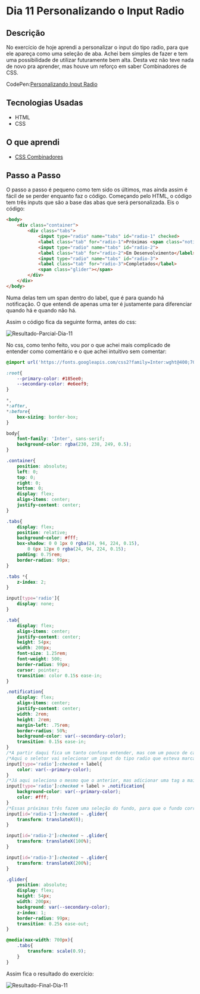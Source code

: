 # Dia 11 Personalizando o Input Radio

## Descrição

No exercício de hoje aprendi a personalizar o input do tipo radio, para que ele apareça como uma seleção de aba. Achei bem simples de fazer e tem uma possibilidade de utilizar futuramente bem alta.
Desta vez não teve nada de novo pra aprender, mas houve um reforço em saber Combinadores de CSS.

CodePen:[Personalizando Input Radio](https://codepen.io/albusquercus94/pen/powjrpR)

## Tecnologias Usadas

* HTML
* CSS

## O que aprendi

* [CSS Combinadores](https://www.w3schools.com/css/css_combinators.asp)

## Passo a Passo

O passo a passo é pequeno como tem sido os últimos, mas ainda assim é fácil de se perder enquanto faz o código. Começando pelo HTML, o código tem três inputs que são a base das abas que será personalizada. Eis o código:

~~~html
<body>
    <div class="container">
        <div class="tabs">
            <input type="radio" name="tabs" id="radio-1" checked>
            <label class="tab" for="radio-1">Próximas <span class="notification">2</span></label>
            <input type="radio" name="tabs" id="radio-2">
            <label class="tab" for="radio-2">Em Desenvolvimento</label>
            <input type="radio" name="tabs" id="radio-3">
            <label class="tab" for="radio-3">Completados</label>
            <span class="glider"></span>
        </div>
    </div>
</body>
~~~

Numa delas tem um span dentro do label, que é para quando há notificação. O que entendi de apenas uma ter é justamente para diferenciar quando há e quando não há. 

Assim o código fica da seguinte forma, antes do css:

![Resultado-Parcial-Dia-11](https://github.com/AlbusQuercus94/One-CSS-per-30-Days/tree/main/Desafios/Dia_11/Imagens/Resultado-Parcial-Dia-11.png)

No css, como tenho feito, vou por o que achei mais complicado de entender como comentário e o que achei intuitivo sem comentar:

~~~css
@import url('https://fonts.googleapis.com/css2?family=Inter:wght@400;700&display=swap');

:root{
    --primary-color: #185ee0;
    --secondary-color: #e6eef9;
}

*,
*:after,
*:before{
    box-sizing: border-box;
}

body{
    font-family: 'Inter', sans-serif;
    background-color: rgba(230, 238, 249, 0.5);
}

.container{
    position: absolute;
    left: 0;
    top: 0;
    right: 0;
    bottom: 0;
    display: flex;
    align-items: center;
    justify-content: center;
}

.tabs{
    display: flex;
    position: relative;
    background-color: #fff;
    box-shadow: 0 0 1px 0 rgba(24, 94, 224, 0.15),
        0 6px 12px 0 rgba(24, 94, 224, 0.15);
    padding: 0.75rem;
    border-radius: 99px;
}

.tabs *{
    z-index: 2;
}

input[type='radio']{
    display: none;
}

.tab{
    display: flex;
    align-items: center;
    justify-content: center;
    height: 54px;
    width: 200px;
    font-size: 1.25rem;
    font-weight: 500;
    border-radius: 99px;
    cursor: pointer;
    transition: color 0.15s ease-in;
}

.notification{
    display: flex;
    align-items: center;
    justify-content: center;
    width: 2rem;
    height: 2rem;
    margin-left: .75rem;
    border-radius: 50%;
    background-color: var(--secondary-color);
    transition: 0.15s ease-in;
}
/*A partir daqui fica um tanto confuso entender, mas com um pouco de calma dá para compreender o que cada seletor seleciona.*/
/*Aqui o seletor vai selecionar um input do tipo radio que esteva marcado (checked) e o label vizinho*/
input[type='radio']:checked + label{
    color: var(--primary-color);
}
/*Já aqui seleciona o mesmo que o anterior, mas adicionar uma tag a mais: quando tiver a classe notification no label ela terá as estilizações aqui descritas.*/
input[type='radio']:checked + label > .notification{
    background-color: var(--primary-color);
    color: #fff;
}
/*Essas próximas três fazem uma seleção do fundo, para que o fundo corra para onde está selecionado.*/
input[id='radio-1']:checked ~ .glider{
    transform: translateX(0);
}

input[id='radio-2']:checked ~ .glider{
    transform: translateX(100%);
}

input[id='radio-3']:checked ~ .glider{
    transform: translateX(200%);
}

.glider{
    position: absolute;
    display: flex;
    height: 54px;
    width: 200px;
    background: var(--secondary-color);
    z-index: 1;
    border-radius: 99px;
    transition: 0.25s ease-out;
}

@media(max-width: 700px){
    .tabs{
        transform: scale(0.9);
    }
}
~~~

Assim fica o resultado do exercício:

![Resultado-Final-Dia-11](https://github.com/AlbusQuercus94/One-CSS-per-30-Days/tree/main/Desafios/Dia_11/Imagens/Resultado-Final-Dia-11.gif)